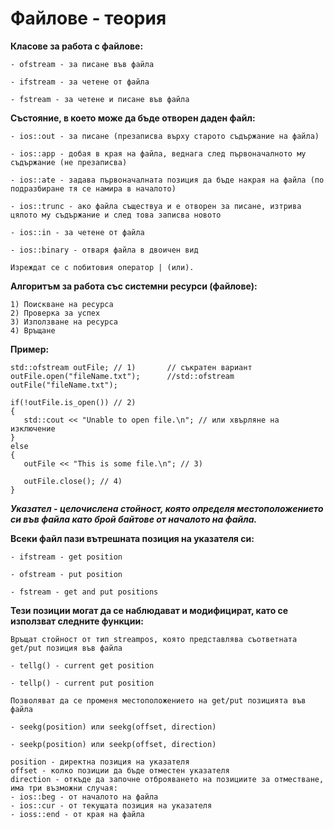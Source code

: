 # Файлове - теория

**Класове за работа с файлове:**

```
- ofstream - за писане във файла

- ifstream - за четене от файла

- fstream - за четене и писане във файла
```

**Състояние, в което може да бъде отворен даден файл:**

```
- ios::out - за писане (презаписва върху старото съдържание на файла)

- ios::app - добая в края на файла, веднага след първоначалното му съдържание (не презаписва)

- ios::ate - задава първоначалната позиция да бъде накрая на файла (по подразбиране тя се намира в началото)

- ios::trunc - ако файла съществуа и е отворен за писане, изтрива цялото му съдържание и след това записва новото

- ios::in - за четене от файла

- ios::binary - отваря файла в двоичен вид

Изреждат се с побитовия оператор | (или).
```

**Алгоритъм за работа със системни ресурси (файлове):**

```
1) Поискване на ресурса
2) Проверка за успех
3) Използване на ресурса
4) Връщане
```

**Пример:**

```
std::ofstream outFile; // 1)       // съкратен вариант
outFile.open("fileName.txt");      //std::ofstream outFile("fileName.txt");

if(!outFile.is_open()) // 2)
{
   std::cout << "Unable to open file.\n"; // или хвърляне на изключение
}
else
{
   outFile << "This is some file.\n"; // 3)
   
   outFile.close(); // 4)
}

```

***Указател - целочислена стойност, която определя местоположението си във файла като брой байтове от началото на файла.***


**Всеки файл пази вътрешната позиция на указателя си:**

```
- ifstream - get position

- ofstream - put position

- fstream - get and put positions
```

**Тези позиции могат да се наблюдават и модифицират, като се използват следните функции:**

```
Връщат стойност от тип streampos, която представлява съответната get/put позиция във файла 

- tellg() - current get position

- tellp() - current put position
```

```
Позволяват да се променя местоположението на get/put позицията във файла

- seekg(position) или seekg(offset, direction)

- seekp(position) или seekp(offset, direction)
```

```
position - директна позиция на указателя
offset - колко позиции да бъде отместен указателя
direction - откъде да започне отброяването на позициите за отместване, има три възможни случая:
- ios::beg - от началото на файла
- ios::cur - от текущата позиция на указателя
- ioss::end - от края на файла
```




